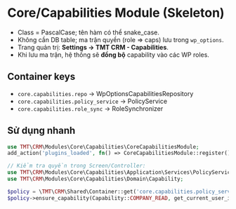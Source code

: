 # Core/Capabilities Module (Skeleton)

- Class = PascalCase; tên hàm có thể snake_case.
- Không cần DB table; ma trận quyền (role => caps) lưu trong `wp_options`.
- Trang quản trị: **Settings → TMT CRM - Capabilities**.
- Khi lưu ma trận, hệ thống sẽ **đồng bộ** capability vào các WP roles.

## Container keys

- `core.capabilities.repo` → WpOptionsCapabilitiesRepository
- `core.capabilities.policy_service` → PolicyService
- `core.capabilities.role_sync` → RoleSynchronizer

## Sử dụng nhanh

```php
use TMT\CRM\Modules\Core\Capabilities\CoreCapabilitiesModule;
add_action('plugins_loaded', fn() => CoreCapabilitiesModule::register(), 1);

// Kiểm tra quyền trong Screen/Controller:
use TMT\CRM\Modules\Core\Capabilities\Application\Services\PolicyService;
use TMT\CRM\Modules\Core\Capabilities\Domain\Capability;

$policy = \TMT\CRM\Shared\Container::get('core.capabilities.policy_service');
$policy->ensure_capability(Capability::COMPANY_READ, get_current_user_id(), 'Bạn không có quyền xem công ty');
```
